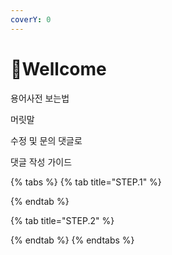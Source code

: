 ```yaml
---
coverY: 0
---
```


# Wellcome

용어사전 보는법

머릿말

수정 및 문의 댓글로

댓글 작성 가이드

{% tabs %}
{% tab title="STEP.1" %}

{% endtab %}

{% tab title="STEP.2" %}

{% endtab %}
{% endtabs %}

